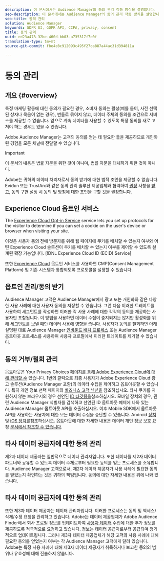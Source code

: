 ```yaml
---
description: 이 문서에서는 Audience Manager의 동의 관리 작동 방식을 설명합니다.
seo-description: 이 문서에서는 Audience Manager의 동의 관리 작동 방식을 설명합니다.
seo-title: 동의 관리
solution: Audience Manager
keywords: GDPR UI, GDPR API, CCPA, privacy, consent
title: 동의 관리
uuid: ed23a478-32be-460d-bb03-a735317f7c0f
translation-type: tm+mt
source-git-commit: fbe4e8c912093c495f27ca887a44ac31d394811a

---
```



# 동의 관리

## 개요 {#overview}

특정 마케팅 활동에 대한 동의가 필요한 경우, 소비자 동의는 활성(예를 들어, 사전 선택된 상자나 묵음이 없는 경우), 번들로 묶이지 않고, 데이터 주체의 동의를 조건으로 서비스를 제공할 수 없습니다. 앞으로 계속 데이터를 사용할 수 있도록 특정 동의를 새로 고쳐야 하는 경우도 있을 수 있습니다.

Adobe Audience Manager는 고객의 동의를 얻는 데 필요한 툴을 제공하므로 개인화된 경험을 모든 채널에 전달할 수 있습니다.

>[!IMPORTANT]
>
> 이 문서의 내용은 법률 자문을 위한 것이 아니며, 법률 자문을 대체하기 위한 것이 아니다.
>
> Adobe는 귀하의 데이터 처리자로서 동의 받기에 대한 법적 조언을 제공할 수 없습니다. Evidon 또는 TrustArc와 같은 동의 관리 솔루션 제공업체와 협력하여 [권장](https://theblog.adobe.com/evidon-builds-gdpr-universal-consent-integration-with-launch-by-adobe/) 사항을 [받고](https://theblog.adobe.com/trustarc-builds-consent-integration-launch-adobe/), 동의 구현 설정 시 동의 및 방침에 대한 조언을 구할 것을 권장합니다.

## Experience Cloud 옵트인 서비스

The [Experience Cloud Opt-in Service](https://docs.adobe.com/content/help/en/id-service/using/implementation-guides/opt-in-service/optin-overview.html) service lets you set up protocols for the visitor to determine if you can set a cookie on the user's device or browser when visiting your site.

이것은 사용자 동의 전에 방문자를 위해 웹 페이지에 쿠키를 배치할 수 있는지 여부와 어떤 Experience Cloud 솔루션이 쿠키를 배치할 수 있는지 여부를 제어할 수 있도록 설계된 확장 기능입니다. [!DNL Experience Cloud ID (ECID) Service]

또한 [Experience Cloud](https://docs.adobe.com/content/help/en/id-service/using/implementation-guides/opt-in-service/optin-overview.html) 옵트인 서비스를 사용하면 CMP(Consent Management Platform) 및 기존 시스템과 통합되도록 프로토콜을 설정할 수 있습니다.

## 옵트인 관리/동의 받기

Audience Manager 고객은 Audience Manager에서 광고 또는 개인화와 같은 다양한 사용 사례에 대한 사용자 동의를 저장할 수 있습니다. 그런 다음 이러한 트레이트를 사용하여 세그먼트를 작성하면 이러한 각 사용 사례에 대한 각각의 동의를 제공하는 사용자만 포함됩니다. 이 방법을 사용하면 데이터 수집이 중지되지는 않지만 활성화를 위해 세그먼트를 보낼 때만 데이터 사용에 영향을 줍니다. 사용자가 동의를 철회하면 아래 설명된 대로 Audience Manager [인바운드 배치 프로세스](../../integration/sending-audience-data/batch-data-transfer-explained/inbound-file-contents.md) 또는 Audience Manager 옵트아웃 프로세스를 사용하여 사용자 프로필에서 이러한 트레이트를 제거할 수 있습니다.

## 동의 거부/철회 관리

옵트아웃은 Your Privacy Choices [페이지를 통해 Adobe Experience Cloud에 대해 관리할 수](https://www.adobe.com/privacy/opt-out.html#customeruse) 있습니다. 1번의 클릭으로 최종 사용자가 Adobe Experience Cloud 광고 솔루션(Audience Manager 포함)의 데이터 수집을 제어하고 옵트아웃할 수 있습니다. 특히 개인 정보 선택 페이지의 [비즈니스 고객 섹션을](https://www.adobe.com/privacy/opt-out.html#customeruse) 참조하십시오. 타사 쿠키를 지원하지 않는 브라우저의 경우 선언된 [ID 타깃팅을](../../features/declared-ids.md#declared-id-targeting)참조하십시오. 모바일 장치의 경우, 관련 Audience Manager 식별자를 검색하고 선언된 ID 옵트아웃 예제에 [](../../features/declared-ids.md#opt-out-examples)나와 있는 Audience Manager 옵트아웃 API를 호출하십시오. 이후 Mobile SDK에서 옵트아웃 API를 사용하는 사용자에 대한 모든 데이터 수집을 중단할 수 있습니다. Android [장치](https://marketing.adobe.com/resources/help/en_US/mobile/android/privacy.html) 및 [iOS 장치를](https://marketing.adobe.com/resources/help/en_US/mobile/ios/privacy.html)참조하십시오. 옵트아웃에 대한 자세한 내용은 데이터 개인 정보 보호 요청 [문서에서 참조할 수 있습니다](../../overview/data-security-and-privacy/data-privacy-requests.md).

## 타사 데이터 공급자에 대한 동의 관리

제2자 데이터 제공자는 일반적으로 데이터 관리자입니다. 또한 데이터를 제2자 데이터 파트너와 공유할 수 있도록 데이터 주체로부터 필요한 동의를 얻는 프로세스를 소유합니다. Audience Manager 고객으로서, 제2자 데이터 제공자가 사용 사례에 필요한 동의를 받았는지 확인하는 것은 귀하의 책임입니다. 동의에 대한 자세한 내용은 위에 나와 있습니다.

## 타사 데이터 공급자에 대한 동의 관리

또한 제3자 데이터 제공자는 데이터 관리자입니다. 이러한 프로세스는 동의 및 액세스/삭제/수정 요청을 관리하고 있습니다. Adobe는 데이터 제공업체가 Adobe Audience Finder에서 회사 프로필 정보를 업데이트하여 [사용자 데이터](https://www.adobe-audience-finder.com/) 수집에 대한 추가 정보를 제공하도록 적극적으로 요청하고 있습니다. 정보는 데이터 공급자로부터 공급되며 정기적으로 업데이트됩니다. 그러나 제3자 데이터 제공업체가 해당 고객의 사용 사례에 대해 필요한 동의를 얻었는지 여부는 각 Audience Manager 고객에게 달려 있습니다. Adobe는 특정 사용 사례에 대해 제3자 데이터 제공자가 취득하거나 보고한 동의의 범위나 유효성에 대해 진술하지 않습니다.
